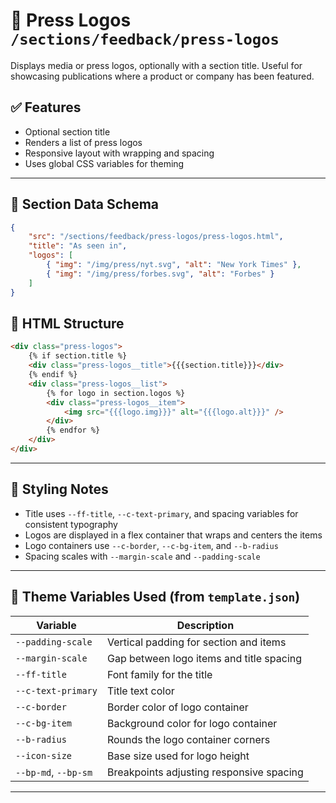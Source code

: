 # 📂 Press Logos `/sections/feedback/press-logos`

Displays media or press logos, optionally with a section title. Useful for showcasing publications where a product or company has been featured.

## ✅ Features

-   Optional section title
-   Renders a list of press logos
-   Responsive layout with wrapping and spacing
-   Uses global CSS variables for theming

---

## 🧾 Section Data Schema

```json
{
	"src": "/sections/feedback/press-logos/press-logos.html",
	"title": "As seen in",
	"logos": [
		{ "img": "/img/press/nyt.svg", "alt": "New York Times" },
		{ "img": "/img/press/forbes.svg", "alt": "Forbes" }
	]
}
```

## 🧱 HTML Structure

```html
<div class="press-logos">
	{% if section.title %}
	<div class="press-logos__title">{{{section.title}}}</div>
	{% endif %}
	<div class="press-logos__list">
		{% for logo in section.logos %}
		<div class="press-logos__item">
			<img src="{{{logo.img}}}" alt="{{{logo.alt}}}" />
		</div>
		{% endfor %}
	</div>
</div>
```

---

## 🎨 Styling Notes

-   Title uses `--ff-title`, `--c-text-primary`, and spacing variables for consistent typography
-   Logos are displayed in a flex container that wraps and centers the items
-   Logo containers use `--c-border`, `--c-bg-item`, and `--b-radius`
-   Spacing scales with `--margin-scale` and `--padding-scale`

---

## 🧩 Theme Variables Used (from `template.json`)

| Variable             | Description                              |
| -------------------- | ---------------------------------------- |
| `--padding-scale`    | Vertical padding for section and items   |
| `--margin-scale`     | Gap between logo items and title spacing |
| `--ff-title`         | Font family for the title                |
| `--c-text-primary`   | Title text color                         |
| `--c-border`         | Border color of logo container           |
| `--c-bg-item`        | Background color for logo container      |
| `--b-radius`         | Rounds the logo container corners        |
| `--icon-size`        | Base size used for logo height           |
| `--bp-md`, `--bp-sm` | Breakpoints adjusting responsive spacing |

---
